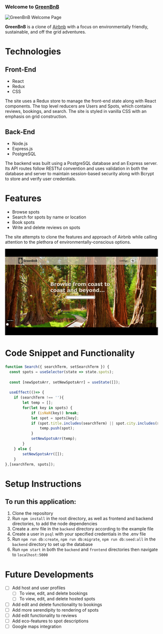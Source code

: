### Welcome to **[GreenBnB](https://green-bnb.herokuapp.com/welcome)**

![GreenBnB Welcome Page](./readme/welcome.gif)

**GreenBnB** is a clone of [Airbnb](https://airbnb.com/) with a focus on environmentally friendly, sustainable, and off the grid adventures.

# Technologies

## Front-End
- React
- Redux
- CSS

The site uses a Redux store to manage the front-end state along with React components. The top level reducers are Users and Spots, which contains reviews, bookings, and search. The site is styled in vanilla CSS with an emphasis on grid construction.

## Back-End
- Node.js
- Express.js
- PostgreSQL

The backend was built using a PostgreSQL database and an Express server. Its API routes follow RESTful convention and uses validation in both the database and server to maintain session-based security along with Bcrypt to store and verify user credentials.

# Features
- Browse spots
- Search for spots by name or location
- Book spots
- Write and delete reviews on spots

The site attempts to clone the features and approach of Airbnb while calling attention to the plethora of environmentally-conscious options.

![GreenBnB Search](/readme/search.gif)

# Code Snippet and Functionality
```js
function Search({ searchTerm, setSearchTerm }) {
  const spots = useSelector(state => state.spots);

  const [newSpotsArr, setNewSpotsArr] = useState([]);

  useEffect(()=> {
    if (searchTerm !== ''){
        let temp = [];
        for(let key in spots) {
            if (isNaN(key)) break;
            let spot = spots[key];
            if (spot.title.includes(searchTerm) || spot.city.includes(searchTerm) || spot.state.includes(searchTerm)) {
                temp.push(spot);
            }
            setNewSpotsArr(temp);
        }
    } else {
        setNewSpotsArr([]);
    }
},[searchTerm, spots]);
```

# Setup Instructions

## To run this application:
1. Clone the repository
2. Run `npm install` in the root directory, as well as frontend and backend directories, to add the node dependencies
3. Create a .env file in the `backend` directory according to the example file
4. Create a user in `psql` with your specified credentials in the .env file
5. Run `npm run db:create`, `npm run db:migrate`, `npm run db:seed:all` in the `backend` directory to set up the database
6. Run `npm start` in both the `backend` and `frontend` directories then navigate to `localhost:5000`

# Future Developments
- [ ] Add host and user profiles
  - [ ] To view, edit, and delete bookings
  - [ ] To view, edit, and delete hosted spots
- [ ] Add edit and delete functionality to bookings
- [ ] Add more serendipity to rendering of spots
- [ ] Add edit functionality to reviews
- [ ] Add eco-features to spot descriptions
- [ ] Google maps integration
